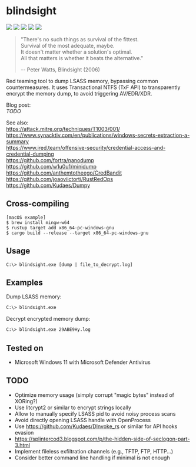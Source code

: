 # blindsight
[![](https://img.shields.io/github/stars/0xdea/blindsight.svg?style=flat&color=yellow)](https://github.com/0xdea/blindsight)
[![](https://img.shields.io/github/forks/0xdea/blindsight.svg?style=flat&color=green)](https://github.com/0xdea/blindsight)
[![](https://img.shields.io/github/watchers/0xdea/blindsight.svg?style=flat&color=red)](https://github.com/0xdea/blindsight)
[![](https://img.shields.io/badge/twitter-%400xdea-blue.svg)](https://twitter.com/0xdea)
[![](https://img.shields.io/badge/mastodon-%40raptor-purple.svg)](https://infosec.exchange/@raptor)

> "There's no such things as survival of the fittest.  
> Survival of the most adequate, maybe.  
> It doesn't matter whether a solution's optimal.  
> All that matters is whether it beats the alternative."  
>  
> -- Peter Watts, Blindsight (2006)  

Red teaming tool to dump LSASS memory, bypassing common countermeasures. 
It uses Transactional NTFS (TxF API) to transparently encrypt the memory 
dump, to avoid triggering AV/EDR/XDR.

Blog post:  
*TODO*  

See also:  
https://attack.mitre.org/techniques/T1003/001/  
https://www.synacktiv.com/en/publications/windows-secrets-extraction-a-summary  
https://www.ired.team/offensive-security/credential-access-and-credential-dumping  
https://github.com/fortra/nanodump  
https://github.com/w1u0u1/minidump  
https://github.com/anthemtotheego/CredBandit  
https://github.com/joaoviictorti/RustRedOps  
https://github.com/Kudaes/Dumpy  

## Cross-compiling
```
[macOS example]
$ brew install mingw-w64
$ rustup target add x86_64-pc-windows-gnu
$ cargo build --release --target x86_64-pc-windows-gnu
```

## Usage
```
C:\> blindsight.exe [dump | file_to_decrypt.log]
```

## Examples
Dump LSASS memory:
```sh
C:\> blindsight.exe
```

Decrypt encrypted memory dump:
```sh
C:\> blindsight.exe 29ABE9Hy.log
```

## Tested on
* Microsoft Windows 11 with Microsoft Defender Antivirus

## TODO
* Optimize memory usage (simply corrupt "magic bytes" instead of XORing?)
* Use litcrypt2 or similar to encrypt strings locally
* Allow to manually specify LSASS pid to avoid noisy process scans
* Avoid directly opening LSASS handle with OpenProcess
* Use https://github.com/Kudaes/DInvoke_rs or similar for API hooks evasion
* https://splintercod3.blogspot.com/p/the-hidden-side-of-seclogon-part-3.html
* Implement fileless exfiltration channels (e.g., TFTP, FTP, HTTP...)
* Consider better command line handling if minimal is not enough

